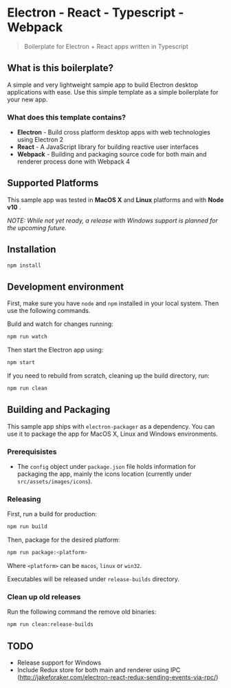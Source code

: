 # Electron - React - Typescript - Webpack
> Boilerplate for Electron + React apps written in Typescript

## What is this boilerplate?
A simple and very lightweight sample app to build Electron desktop applications with ease. Use this simple template as a simple boilerplate for your new app.

### What does this template contains?
* **Electron** - Build cross platform desktop apps with web technologies using Electron 2
* **React** - A JavaScript library for building reactive user interfaces
* **Webpack** - Building and packaging source code for both main and renderer process done with Webpack 4

## Supported Platforms
This sample app was tested in **MacOS X** and **Linux** platforms and with **Node v10** . 

_NOTE: While not yet ready, a release with Windows support is planned for the upcoming future._

## Installation
 
```bash
npm install
```

## Development environment

First, make sure you have `node` and `npm` installed in your local system. Then use the following commands.

Build and watch for changes running:
```bash
npm run watch
```

Then start the Electron app using:
```bash
npm start
```

If you need to rebuild from scratch, cleaning up the build directory, run:
```bash
npm run clean
```

## Building and Packaging

This sample app ships with `electron-packager` as a dependency. You can use it to package the app for MacOS X, Linux and Windows environments.

### Prerequisistes

- The `config` object under `package.json` file holds information for packaging the app, mainly the icons location (currently under `src/assets/images/icons`).

### Releasing

First, run a build for production:
```bash
npm run build
```

Then, package for the desired platform:
```bash
npm run package:<platform>
```
Where `<platform>` can be `macos`, `linux` or `win32`.

Executables will be released under `release-builds` directory.

### Clean up old releases

Run the following command the remove old binaries:
```bash
npm run clean:release-builds
```

## TODO

- Release support for Windows
- Include Redux store for both main and renderer using IPC (http://jakeforaker.com/electron-react-redux-sending-events-via-rpc/)
